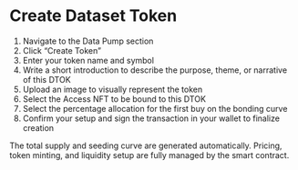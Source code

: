 # Create Dataset Token

1. Navigate to the Data Pump section
2. Click “Create Token”
3. Enter your token name and symbol
4. Write a short introduction to describe the purpose, theme, or narrative of this DTOK
5. Upload an image to visually represent the token
6. Select the Access NFT to be bound to this DTOK
7. Select the percentage allocation for the first buy on the bonding curve
8. Confirm your setup and sign the transaction in your wallet to finalize creation

The total supply and seeding curve are generated automatically. Pricing, token minting, and liquidity setup are fully managed by the smart contract.

